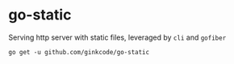 # go-static

Serving http server with static files, leveraged by `cli` and `gofiber`

```
go get -u github.com/ginkcode/go-static
```
